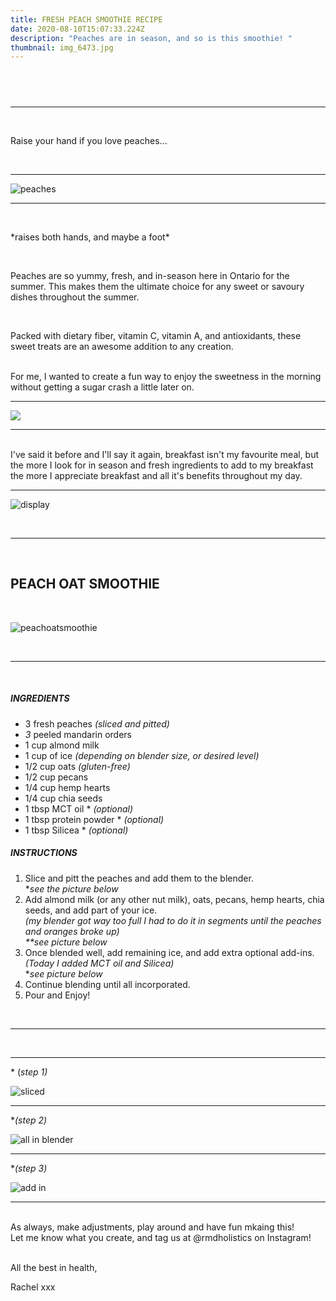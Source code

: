 ```yaml
---
title: FRESH PEACH SMOOTHIE RECIPE
date: 2020-08-10T15:07:33.224Z
description: "Peaches are in season, and so is this smoothie! "
thumbnail: img_6473.jpg
---
```

## <br>

- - -

<br>

Raise your hand if you love peaches...

<br>

- - -

![peaches](img_0439.jpg "peaches")

- - -

<br>

\*raises both hands, and maybe a foot\*

<br>

Peaches are so yummy, fresh, and in-season here in Ontario for the summer. This makes them the ultimate choice for any sweet or savoury dishes throughout the summer. 

<br>

Packed with dietary fiber, vitamin C, vitamin A, and antioxidants, these sweet treats are an awesome addition to any creation. 

<br>
For me, I wanted to create a fun way to enjoy the sweetness in the morning without getting a sugar crash a little later on. 

<br>

- - -

![](img_0452.jpg)

- - -

<br>
I've said it before and I'll say it again, breakfast isn't my favourite meal, but the more I look for in season and fresh ingredients to add to my breakfast the more I appreciate breakfast and all it's benefits throughout my day. 
<br>

- - -

![display](img_1871.jpg "display")

<br>

- - -

<br>

## PEACH OAT SMOOTHIE

<br>

![peachoatsmoothie](img_6473.jpg "peach oat smoothie")

<br>

- - -

<br>

##### INGREDIENTS

* 3 fresh peaches *(sliced and pitted)*
* *3* peeled mandarin orders
* 1 cup almond milk
* 1 cup of ice *(depending on blender size, or desired level)*
* 1/2 cup oats *(gluten-free)*
* 1/2 cup pecans 
* 1/4 cup hemp hearts
* 1/4 cup chia seeds
* 1 tbsp MCT oil * *(optional)*
* 1 tbsp protein powder * *(optional)*
* 1 tbsp Silicea * *(optional)*

##### INSTRUCTIONS

1. Slice and pitt the peaches and add them to the blender. <br>
   **see the picture below* 
2. Add almond milk (or any other nut milk), oats, pecans, hemp hearts, chia seeds, and add part of your ice. 
   <br>
   *(my blender got way too full I had to do it in segments until the peaches and oranges broke up) 
   <br>
   \*\*see picture below*
3. Once blended well, add remaining ice, and add extra optional add-ins. 
   <br>
   *(Today I added MCT oil and Silicea)* 
   <br>
   **see picture below*
4. Continue blending until all incorporated. 
5. Pour and Enjoy!  

<br>

- - -

<br>

- - -

\* (*step 1)*

![sliced](img_2970.jpg "sliced")

- - -

\**(step 2)*

![all in blender](img_1854.jpg "all in blender")

- - -

\**(step 3)*

![add in](img_2013.jpg "add in")

---

<br>
As always, make adjustments, play around and have fun mkaing this! 
<br>
Let me know what you create, and tag us at @rmdholistics on Instagram!

<br>

<br>

All the best in health,

Rachel xxx
